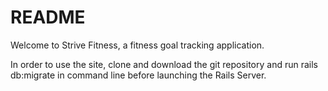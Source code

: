 # README

Welcome to Strive Fitness, a fitness goal tracking application. 

In order to use the site, clone and download the git repository and run rails db:migrate in command line before launching the Rails Server. 
